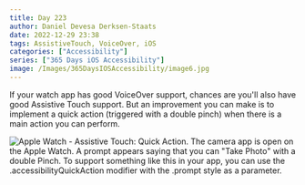 ```yaml
---
title: Day 223
author: Daniel Devesa Derksen-Staats
date: 2022-12-29 23:38
tags: AssistiveTouch, VoiceOver, iOS
categories: ["Accessibility"]
series: ["365 Days iOS Accessibility"]
image: /Images/365DaysIOSAccessibility/image6.jpg
---
```


If your watch app has good VoiceOver support, chances are you'll also have good Assistive Touch support. But an improvement you can make is to implement a quick action (triggered with a double pinch) when there is a main action you can perform.

![Apple Watch - Assistive Touch: Quick Action. The camera app is open on the Apple Watch. A prompt appears saying that you can "Take Photo" with a double Pinch. To support something like this in your app, you can use the .accessibilityQuickAction modifier with the .prompt style as a parameter.](/Images/365DaysIOSAccessibility/image6.jpg)